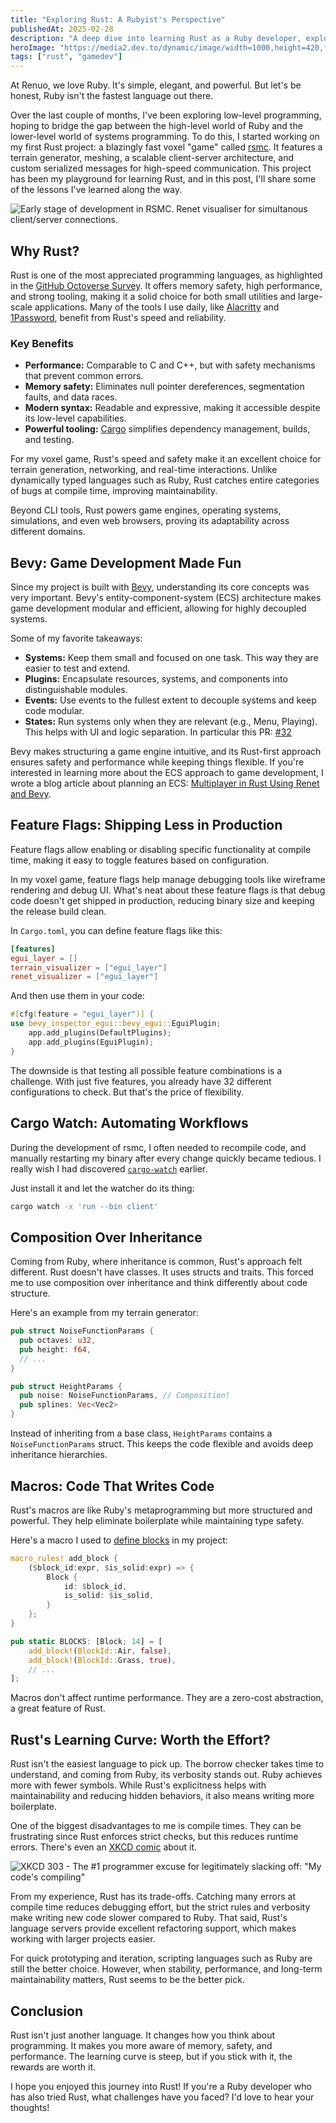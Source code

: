 ```yaml
---
title: "Exploring Rust: A Rubyist's Perspective"
publishedAt: 2025-02-28
description: "A deep dive into learning Rust as a Ruby developer, exploring the journey of building a voxel game engine with Bevy. From understanding the borrow checker to discovering the power of composition over inheritance, feature flags, and macros. Learn about the trade-offs between Ruby's simplicity and Rust's performance, memory safety, and compile-time guarantees."
heroImage: "https://media2.dev.to/dynamic/image/width=1000,height=420,fit=cover,gravity=auto,format=auto/https%3A%2F%2Fdev-to-uploads.s3.amazonaws.com%2Fuploads%2Farticles%2F1nsvwti7jyize5ltjx5j.jpg"
tags: ["rust", "gamedev"]
---
```


At Renuo, we love Ruby. It's simple, elegant, and powerful. But let's be honest, Ruby isn't the fastest language out there.

Over the last couple of months, I've been exploring low-level programming, hoping to bridge the gap between the high-level world of Ruby and the lower-level world of systems programming. To do this, I started working on my first Rust project: a blazingly fast voxel "game" called [rsmc](https://github.com/CuddlyBunion341/rsmc). It features a terrain generator, meshing, a scalable client-server architecture, and custom serialized messages for high-speed communication. This project has been my playground for learning Rust, and in this post, I'll share some of the lessons I've learned along the way.

![Early stage of development in RSMC. Renet visualiser for simultanous client/server connections.](https://dev-to-uploads.s3.amazonaws.com/uploads/articles/nx2cywgbq0i2jatmqt6o.png)


## Why Rust?

Rust is one of the most appreciated programming languages, as highlighted in the [GitHub Octoverse Survey](https://octoverse.github.com/). It offers memory safety, high performance, and strong tooling, making it a solid choice for both small utilities and large-scale applications. Many of the tools I use daily, like [Alacritty](https://github.com/alacritty/alacritty) and [1Password](https://1password.com/), benefit from Rust's speed and reliability.

### Key Benefits

*   **Performance:** Comparable to C and C++, but with safety mechanisms that prevent common errors.
*   **Memory safety:** Eliminates null pointer dereferences, segmentation faults, and data races.
*   **Modern syntax:** Readable and expressive, making it accessible despite its low-level capabilities.
*   **Powerful tooling:** [Cargo](https://doc.rust-lang.org/cargo/) simplifies dependency management, builds, and testing.

For my voxel game, Rust's speed and safety make it an excellent choice for terrain generation, networking, and real-time interactions. Unlike dynamically typed languages such as Ruby, Rust catches entire categories of bugs at compile time, improving maintainability.

Beyond CLI tools, Rust powers game engines, operating systems, simulations, and even web browsers, proving its adaptability across different domains.

## Bevy: Game Development Made Fun

Since my project is built with [Bevy](https://bevyengine.org/), understanding its core concepts was very important. Bevy's entity-component-system (ECS) architecture makes game development modular and efficient, allowing for highly decoupled systems.

Some of my favorite takeaways:

*   **Systems:** Keep them small and focused on one task. This way they are easier to test and extend.
*   **Plugins:** Encapsulate resources, systems, and components into distinguishable modules.
*   **Events:** Use events to the fullest extent to decouple systems and keep code modular.
*   **States:** Run systems only when they are relevant (e.g., Menu, Playing). This helps with UI and logic separation. In particular this PR: [#32](https://github.com/CuddlyBunion341/rsmc/pull/32)
    

Bevy makes structuring a game engine intuitive, and its Rust-first approach ensures safety and performance while keeping things flexible. If you're interested in learning more about the ECS approach to game development, I wrote a blog article about planning an ECS: [Multiplayer in Rust Using Renet and Bevy](https://dev.to/renuo/multiplayer-in-rust-using-renet-and-bevy-17p6).

## Feature Flags: Shipping Less in Production

Feature flags allow enabling or disabling specific functionality at compile time, making it easy to toggle features based on configuration.

In my voxel game, feature flags help manage debugging tools like wireframe rendering and debug UI. What's neat about these feature flags is that debug code doesn't get shipped in production, reducing binary size and keeping the release build clean.

In `Cargo.toml`, you can define feature flags like this:

```toml
[features] 
egui_layer = []
terrain_visualizer = ["egui_layer"]
renet_visualizer = ["egui_layer"]
```
  

And then use them in your code:

```rust
#[cfg(feature = "egui_layer")] {   
use bevy_inspector_egui::bevy_egui::EguiPlugin;
	app.add_plugins(DefaultPlugins);
	app.add_plugins(EguiPlugin);
}
```

The downside is that testing all possible feature combinations is a challenge. With just five features, you already have 32 different configurations to check. But that's the price of flexibility.

## Cargo Watch: Automating Workflows

During the development of rsmc, I often needed to recompile code, and manually restarting my binary after every change quickly became tedious. I really wish I had discovered [`cargo-watch`](https://docs.rs/crate/cargo-watch/latest) earlier.

Just install it and let the watcher do its thing:

```bash
cargo watch -x 'run --bin client'
```

## Composition Over Inheritance

Coming from Ruby, where inheritance is common, Rust's approach felt different. Rust doesn't have classes. It uses structs and traits. This forced me to use composition over inheritance and think differently about code structure.

Here's an example from my terrain generator:

```rust
pub struct NoiseFunctionParams {
  pub octaves: u32,
  pub height: f64,
  // ... 
}  

pub struct HeightParams {     
  pub noise: NoiseFunctionParams, // Composition!
  pub splines: Vec<Vec2>
}
```

Instead of inheriting from a base class, `HeightParams` contains a `NoiseFunctionParams` struct. This keeps the code flexible and avoids deep inheritance hierarchies.

## Macros: Code That Writes Code

Rust's macros are like Ruby's metaprogramming but more structured and powerful. They help eliminate boilerplate while maintaining type safety.

Here's a macro I used to [define blocks](https://github.com/CuddlyBunion341/rsmc/blob/main/src/client/terrain/util/blocks.rs) in my project:

```rust
macro_rules! add_block {
    ($block_id:expr, $is_solid:expr) => {
        Block {
            id: $block_id,
            is_solid: $is_solid,
        }
    };
}

pub static BLOCKS: [Block; 14] = [
    add_block!(BlockId::Air, false),
    add_block!(BlockId::Grass, true),
    // ...
];
```

Macros don't affect runtime performance. They are a zero-cost abstraction, a great feature of Rust.

## Rust's Learning Curve: Worth the Effort?

Rust isn't the easiest language to pick up. The borrow checker takes time to understand, and coming from Ruby, its verbosity stands out. Ruby achieves more with fewer symbols. While Rust's explicitness helps with maintainability and reducing hidden behaviors, it also means writing more boilerplate.

One of the biggest disadvantages to me is compile times. They can be frustrating since Rust enforces strict checks, but this reduces runtime errors. There's even an [XKCD comic](https://xkcd.com/303/) about it.

  ![XKCD 303 - The #1 programmer excuse for legitimately slacking off: "My code's compiling"](https://imgs.xkcd.com/comics/compiling.png)



From my experience, Rust has its trade-offs. Catching many errors at compile time reduces debugging effort, but the strict rules and verbosity make writing new code slower compared to Ruby. That said, Rust's language servers provide excellent refactoring support, which makes working with larger projects easier.

For quick prototyping and iteration, scripting languages such as Ruby are still the better choice. However, when stability, performance, and long-term maintainability matters, Rust seems to be the better pick.

## Conclusion

Rust isn't just another language. It changes how you think about programming. It makes you more aware of memory, safety, and performance. The learning curve is steep, but if you stick with it, the rewards are worth it.

I hope you enjoyed this journey into Rust! If you're a Ruby developer who has also tried Rust, what challenges have you faced? I'd love to hear your thoughts!
